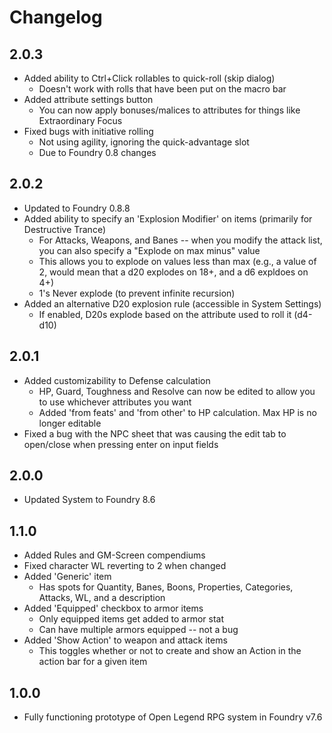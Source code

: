 # Changelog

## 2.0.3

* Added ability to Ctrl+Click rollables to quick-roll (skip dialog)
  * Doesn't work with rolls that have been put on the macro bar
* Added attribute settings button
  * You can now apply bonuses/malices to attributes for things like Extraordinary Focus
* Fixed bugs with initiative rolling
  * Not using agility, ignoring the quick-advantage slot
  * Due to Foundry 0.8 changes

## 2.0.2

* Updated to Foundry 0.8.8
* Added ability to specify an 'Explosion Modifier' on items (primarily for Destructive Trance)
  * For Attacks, Weapons, and Banes -- when you modify the attack list, you can also specify a "Explode on max minus" value
  * This allows you to explode on values less than max (e.g., a value of 2, would mean that a d20 explodes on 18+, and a d6 expldoes on 4+)
  * 1's Never explode (to prevent infinite recursion)
* Added an alternative D20 explosion rule (accessible in System Settings)
  * If enabled, D20s explode based on the attribute used to roll it (d4-d10)

## 2.0.1

* Added customizability to Defense calculation
  * HP, Guard, Toughness and Resolve can now be edited to allow you to use whichever attributes you want
  * Added 'from feats' and 'from other' to HP calculation. Max HP is no longer editable
* Fixed a bug with the NPC sheet that was causing the edit tab to open/close when pressing enter on input fields

## 2.0.0

* Updated System to Foundry 8.6

## 1.1.0

* Added Rules and GM-Screen compendiums
* Fixed character WL reverting to 2 when changed
* Added 'Generic' item
  * Has spots for Quantity, Banes, Boons, Properties, Categories, Attacks, WL, and a description
* Added 'Equipped' checkbox to armor items
  * Only equipped items get added to armor stat
  * Can have multiple armors equipped -- not a bug
* Added 'Show Action' to weapon and attack items
  * This toggles whether or not to create and show an Action in the action bar for a given item

## 1.0.0

* Fully functioning prototype of Open Legend RPG system in Foundry v7.6

